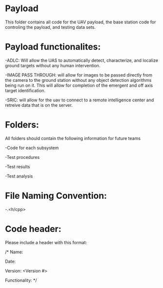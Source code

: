 Payload
========
This folder contains all code for the UAV payload, the base station code for controling the payload, and testing data sets.

Payload functionalites:
========================
-ADLC: Will allow the UAS to automatically detect, characterize, and localize ground targets
without any human intervention. 

-IMAGE PASS THROUGH: will allow for images to be passed directly from the camera to the ground station without any object
detection algorithms being run on it. This will allow for completion of the emergent and off axis target identification.

-SRIC: will allow for the uav to connect to a remote intelligence center and retreive data that is on the server.

Folders:
=========
All folders should contain the following information for future teams
  
  -Code for each subsystem
  
  -Test procedures
  
  -Test results
  
  -Test analysis

File Naming Convention:
==================
<functionality>-<version>.<h/cpp>


Code header:
=============
Please include a header with this format:

/*
Name: <your name>

Date: <date of last modification>

Version: <Version #>

Functionality: <what does it do>
*/
